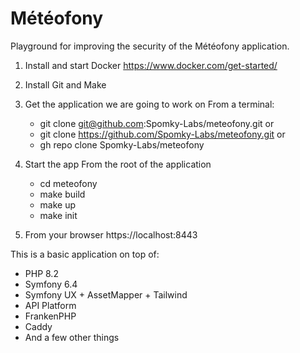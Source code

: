 # Météofony

Playground for improving the security of the Météofony application.
1) Install and start Docker
    https://www.docker.com/get-started/

2) Install Git and Make

3) Get the application we are going to work on
   From a terminal:
    - git clone git@github.com:Spomky-Labs/meteofony.git
    or
    - git clone https://github.com/Spomky-Labs/meteofony.git
    or
    - gh repo clone Spomky-Labs/meteofony

4) Start the app
   From the root of the application
    - cd meteofony
    - make build
    - make up
    - make init

5) From your browser
    https://localhost:8443

This is a basic application on top of:

* PHP 8.2
* Symfony 6.4
* Symfony UX + AssetMapper + Tailwind
* API Platform
* FrankenPHP
* Caddy
* And a few other things

